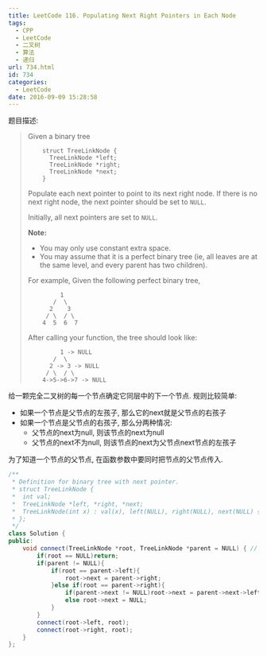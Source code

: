 ```yaml
---
title: LeetCode 116. Populating Next Right Pointers in Each Node
tags:
  - CPP
  - LeetCode
  - 二叉树
  - 算法
  - 递归
url: 734.html
id: 734
categories:
  - LeetCode
date: 2016-09-09 15:28:58
---
```

题目描述:

> Given a binary tree
>
> ```
>     struct TreeLinkNode {
>       TreeLinkNode *left;
>       TreeLinkNode *right;
>       TreeLinkNode *next;
>     }
>
> ```
>
> Populate each next pointer to point to its next right node. If there is no next right node, the next pointer should be set to `NULL`.
>
> Initially, all next pointers are set to `NULL`.
>
> **Note:**
>
> - You may only use constant extra space.
> - You may assume that it is a perfect binary tree (ie, all leaves are at the same level, and every parent has two children).
>
> For example,
> Given the following perfect binary tree,
>
> ```
>          1
>        /  \
>       2    3
>      / \  / \
>     4  5  6  7
>
> ```
>
> After calling your function, the tree should look like:
>
> ```
>          1 -> NULL
>        /  \
>       2 -> 3 -> NULL
>      / \  / \
>     4->5->6->7 -> NULL
> ```

给一颗完全二叉树的每一个节点确定它同层中的下一个节点. 规则比较简单:

* 如果一个节点是父节点的左孩子, 那么它的next就是父节点的右孩子
* 如果一个节点是父节点的右孩子, 那么分两种情况:
  * 父节点的next为null, 则该节点的next为null
  * 父节点的next不为null, 则该节点的next为父节点next节点的左孩子

为了知道一个节点的父节点, 在函数参数中要同时把节点的父节点传入.

```cpp
/**
 * Definition for binary tree with next pointer.
 * struct TreeLinkNode {
 *  int val;
 *  TreeLinkNode *left, *right, *next;
 *  TreeLinkNode(int x) : val(x), left(NULL), right(NULL), next(NULL) {}
 * };
 */
class Solution {
public:
    void connect(TreeLinkNode *root, TreeLinkNode *parent = NULL) { // 与题目提供的函数原型略有不同S
        if(root == NULL)return;
        if(parent != NULL){
            if(root == parent->left){
                root->next = parent->right;
            }else if(root == parent->right){
                if(parent->next != NULL)root->next = parent->next->left;
                else root->next = NULL;
            }
        }
        connect(root->left, root);
        connect(root->right, root);
    }
};
```

